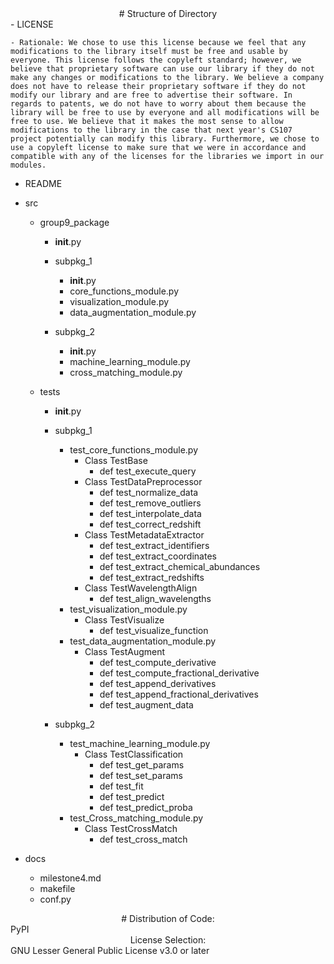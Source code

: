 <center># Structure of Directory</center>
- LICENSE

	- Rationale: We chose to use this license because we feel that any modifications to the library itself must be free and usable by everyone. This license follows the copyleft standard; however, we believe that proprietary software can use our library if they do not make any changes or modifications to the library. We believe a company does not have to release their proprietary software if they do not modify our library and are free to advertise their software. In regards to patents, we do not have to worry about them because the library will be free to use by everyone and all modifications will be free to use. We believe that it makes the most sense to allow modifications to the library in the case that next year's CS107 project potentially can modify this library. Furthermore, we chose to use a copyleft license to make sure that we were in accordance and compatible with any of the licenses for the libraries we import in our modules.

- README

- src
	- group9_package
		- __init__.py

		- subpkg_1
			- __init__.py
			- core_functions_module.py
			- visualization_module.py
			- data_augmentation_module.py

		- subpkg_2
			- __init__.py
			- machine_learning_module.py
			- cross_matching_module.py

	- tests
		- __init__.py

		- subpkg_1
			- test_core_functions_module.py
				- Class TestBase
					- def test_execute_query
				- Class TestDataPreprocessor
					- def test_normalize_data
					- def test_remove_outliers
					- def test_interpolate_data
					- def test_correct_redshift
				- Class TestMetadataExtractor
					- def test_extract_identifiers
					- def test_extract_coordinates	
					- def test_extract_chemical_abundances
					- def test_extract_redshifts
				- Class TestWavelengthAlign
					- def test_align_wavelengths
			-  test_visualization_module.py
				- Class TestVisualize
					- def test_visualize_function
			- test_data_augmentation_module.py
				- Class TestAugment
					- def test_compute_derivative
					- def test_compute_fractional_derivative
					- def test_append_derivatives
					- def test_append_fractional_derivatives
					- def test_augment_data

		- subpkg_2
			- test_machine_learning_module.py
				- Class TestClassification
					- def test_get_params
					- def test_set_params
					- def test_fit
					- def test_predict
					- def test_predict_proba
			- test_Cross_matching_module.py
				- Class TestCrossMatch
					- def test_cross_match

- docs
	- milestone4.md
	- makefile
	- conf.py

<center># Distribution of Code:</center>
PyPI

<center>License Selection:</center>
GNU Lesser General Public License v3.0 or later
